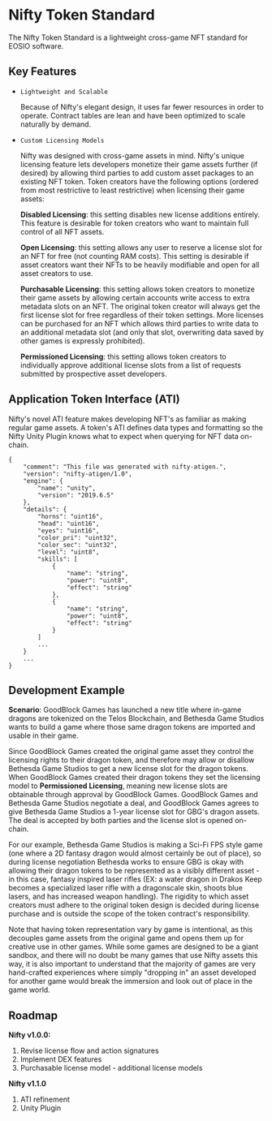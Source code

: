# Nifty Token Standard

The Nifty Token Standard is a lightweight cross-game NFT standard for EOSIO software.

## Key Features

* `Lightweight and Scalable`

    Because of Nifty's elegant design, it uses far fewer resources in order to operate. Contract tables are lean and have been optimized to scale naturally by demand.

* `Custom Licensing Models`

    Nifty was designed with cross-game assets in mind. Nifty's unique licensing feature lets developers monetize their game assets further (if desired) by allowing third parties to add custom asset packages to an existing NFT token. Token creators have the following options (ordered from most restrictive to least restrictive) when licensing their game assets:

    **Disabled Licensing**: this setting disables new license additions entirely. This feature is desirable for token creators who want to maintain full control of all NFT assets.

    **Open Licensing**: this setting allows any user to reserve a license slot for an NFT for free (not counting RAM costs). This setting is desirable if asset creators want their NFTs to be heavily modifiable and open for all asset creators to use.

    **Purchasable Licensing**: this setting allows token creators to monetize their game assets by allowing certain accounts write access to extra metadata slots on an NFT. The original token creator will always get the first license slot for free regardless of their token settings. More licenses can be purchased for an NFT which allows third parties to write data to an additional metadata slot (and only that slot, overwriting data saved by other games is expressly prohibited).

    **Permissioned Licensing**: this setting allows token creators to individually approve additional license slots from a list of requests submitted by prospective asset developers.

    
    

## Application Token Interface (ATI)

Nifty's novel ATI feature makes developing NFT's as familiar as making regular game assets. A token's ATI defines data types and formatting so the Nifty Unity Plugin knows what to expect when querying for NFT data on-chain. 

```
{
    "comment": "This file was generated with nifty-atigen.",
    "version": "nifty-atigen/1.0",
    "engine": {
        "name": "unity",
        "version": "2019.6.5"
    },
    "details": {
        "horns": "uint16",
        "head": "uint16",
        "eyes": "uint16",
        "color_pri": "uint32",
        "color_sec": "uint32",
        "level": "uint8",
        "skills": [
            {
                "name": "string",
                "power": "uint8",
                "effect": "string"
            },
            {
                "name": "string",
                "power": "uint8",
                "effect": "string"
            }
        ]
        ...
    }
    ...
}
```


## Development Example

**Scenario**: GoodBlock Games has launched a new title where in-game dragons are tokenized on the Telos Blockchain, and Bethesda Game Studios wants to build a game where those same dragon tokens are imported and usable in their game. 

Since GoodBlock Games created the original game asset they control the licensing rights to their dragon token, and therefore may allow or disallow Bethesda Game Studios to get a new license slot for the dragon tokens. When GoodBlock Games created their dragon tokens they set the licensing model to **Permissioned Licensing**, meaning new license slots are obtainable through approval by GoodBlock Games. GoodBlock Games and Bethesda Game Studios negotiate a deal, and GoodBlock Games agrees to give Bethesda Game Studios a 1-year license slot for GBG's dragon assets. The deal is accepted by both parties and the license slot is opened on-chain.

For our example, Bethesda Game Studios is making a Sci-Fi FPS style game (one where a 2D fantasy dragon would almost certainly be out of place), so during license negotiation Bethesda works to ensure GBG is okay with allowing their dragon tokens to be represented as a visibly different asset - in this case, fantasy inspired laser rifles (EX: a water dragon in Drakos Keep becomes a specialized laser rifle with a dragonscale skin, shoots blue lasers, and has increased weapon handling). The rigidity to which asset creators must adhere to the original token design is decided during license purchase and is outside the scope of the token contract's responsibility.

Note that having token representation vary by game is intentional, as this decouples game assets from the original game and opens them up for creative use in other games. While some games are designed to be a giant sandbox, and there will no doubt be many games that use Nifty assets this way, it is also important to understand that the majority of games are very hand-crafted experiences where simply "dropping in" an asset developed for another game would break the immersion and look out of place in the game world.

## Roadmap

**Nifty v1.0.0:**

1. Revise license flow and action signatures
2. Implement DEX features
3. Purchasable license model - additional license models

**Nifty v1.1.0**

1. ATI refinement
2. Unity Plugin
